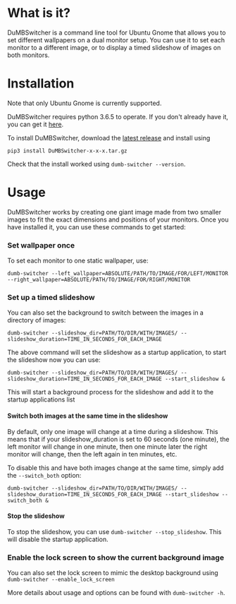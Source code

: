 # What is it?
DuMBSwitcher is a command line tool for Ubuntu Gnome that allows you to set different wallpapers on a dual monitor setup.  You can use it to set each 
monitor to a different image, or to display a timed slideshow of images on both monitors. 

# Installation
Note that only Ubuntu Gnome is currently supported.

DuMBSwitcher requires python 3.6.5 to operate.  If you don't already have it, you can get it [here](https://www.python.org/).

To install DuMBSwitcher, download the 
[latest release](https://github.com/KyleS22/DuMBSwitcher/releases/latest) and install using

`pip3 install DuMBSwitcher-x-x-x.tar.gz`

Check that the install worked using `dumb-switcher --version`.

# Usage
DuMBSwitcher works by creating one giant image made from two smaller images to fit the exact dimensions and positions of your monitors.  Once you have installed it, you can use these commands to get started:

### Set wallpaper once

To set each monitor to one static wallpaper, use:

`dumb-switcher --left_wallpaper=ABSOLUTE/PATH/TO/IMAGE/FOR/LEFT/MONITOR --right_wallpaper=ABSOLUTE/PATH/TO/IMAGE/FOR/RIGHT/MONITOR`

### Set up a timed slideshow

You can also set the background to switch between the images in a directory of images:

`dumb-switcher --slideshow_dir=PATH/TO/DIR/WITH/IMAGES/ --slideshow_duration=TIME_IN_SECONDS_FOR_EACH_IMAGE`

The above command will set the slideshow as a startup application, to start the slideshow now you can use:

`dumb-switcher --slideshow_dir=PATH/TO/DIR/WITH/IMAGES/ --slideshow_duration=TIME_IN_SECONDS_FOR_EACH_IMAGE --start_slideshow &`

This will start a background process for the slideshow and add it to the startup applications list

#### Switch both images at the same time in the slideshow

By default, only one image will change at a time during a slideshow.  This means that if your slideshow_duration is set to 60 seconds (one minute), the left monitor will change in one minute, then one minute later the right monitor will change, then the left again in ten minutes, etc.

To disable this and have both images change at the same time, simply add the `--switch_both` option:

`dumb-switcher --slideshow_dir=PATH/TO/DIR/WITH/IMAGES/ --slideshow_duration=TIME_IN_SECONDS_FOR_EACH_IMAGE --start_slideshow --switch_both &`

#### Stop the slideshow

To stop the slideshow, you can use `dumb-switcher --stop_slideshow`.  This will disable the startup application.

### Enable the lock screen to show the current background image

You can also set the lock screen to mimic the desktop background using `dumb-switcher --enable_lock_screen`

More details about usage and options can be found with `dumb-switcher -h`.